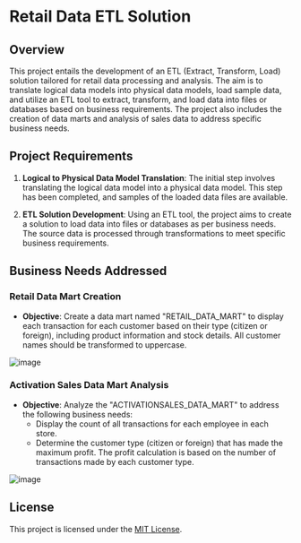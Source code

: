 # Retail Data ETL Solution

## Overview

This project entails the development of an ETL (Extract, Transform, Load) solution tailored for retail data processing and analysis. The aim is to translate logical data models into physical data models, load sample data, and utilize an ETL tool to extract, transform, and load data into files or databases based on business requirements. The project also includes the creation of data marts and analysis of sales data to address specific business needs.

## Project Requirements

1. **Logical to Physical Data Model Translation**: The initial step involves translating the logical data model into a physical data model. This step has been completed, and samples of the loaded data files are available.

2. **ETL Solution Development**: Using an ETL tool, the project aims to create a solution to load data into files or databases as per business needs. The source data is processed through transformations to meet specific business requirements.

## Business Needs Addressed

### Retail Data Mart Creation
- **Objective**: Create a data mart named "RETAIL_DATA_MART" to display each transaction for each customer based on their type (citizen or foreign), including product information and stock details. All customer names should be transformed to uppercase.

![image](https://github.com/abdullahasm99/IBM-DataStage-Project/assets/153215733/21fc46d6-70ac-47f6-abb0-f80e2d419e96)


### Activation Sales Data Mart Analysis
- **Objective**: Analyze the "ACTIVATIONSALES_DATA_MART" to address the following business needs:
    - Display the count of all transactions for each employee in each store.
    - Determine the customer type (citizen or foreign) that has made the maximum profit. The profit calculation is based on the number of transactions made by each customer type.

 ![image](https://github.com/abdullahasm99/IBM-DataStage-Project/assets/153215733/dbfd3602-32dd-4424-827c-259d1228c6d3)


## License

This project is licensed under the [MIT License](LICENSE).
